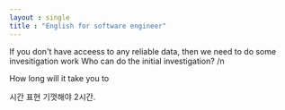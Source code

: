 ```yaml
---
layout : single
title : "English for software engineer"
---
```


If you don't have acceess to any reliable data, then we need to do some invesitigation work
Who can do the initial investigation? /n

How long will it take you to 

시간 표현
기껏해야 2시간. 













